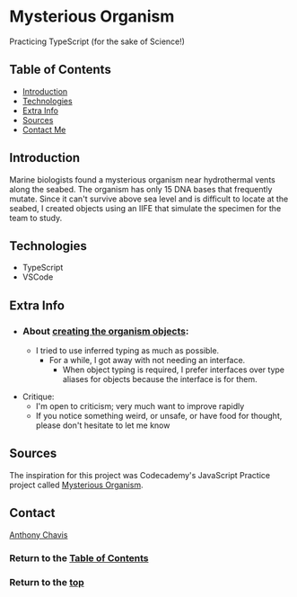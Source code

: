 # Mysterious Organism

Practicing TypeScript (for the sake of Science!)

## Table of Contents

-   [Introduction](#introduction)
-   [Technologies](#technologies)
-   [Extra Info](#extra-info)
-   [Sources](#sources)
-   [Contact Me](#contact)
    <!-- - [Launch](#launch) -->
    <!-- - [Design System](#design-system) -->
    <!-- - [Flowchart](#flowchart) -->
    <!-- - [Architectrure](#architecture) -->

## Introduction

Marine biologists found a mysterious organism near hydrothermal vents along the seabed. The organism has only 15 DNA bases that frequently mutate. Since it can't survive above sea level and is difficult to locate at the seabed, I created objects using an IIFE that simulate the specimen for the team to study.

## Technologies

-   TypeScript
-   VSCode

<!-- ## Launch

[Live site][live-site] -->

<!-- ## Design System

Cheat Sheet's [design system][design-system] -->

<!-- ## Flowchart

 ![Flowchart][flowchart] -->

<!-- ## Architecture

 ![Architecture][architecture] -->

## Extra Info

-   ### About [creating the organism objects][main-program-file]:
    -   I tried to use inferred typing as much as possible.
        -   For a while, I got away with not needing an interface.
            -   When object typing is required, I prefer interfaces over type aliases for objects because the interface is for them.
                <!-- -   Challenged myself to -->
                <!-- -   It is simplified to a function that will -->
                <!-- -   _could've _ -->

<!-- Thinking using a class for the pAequorFactory would be the best in this situation b/c repeatedly making new instances of the object. That poses an extra challenge for me b/c I'm not so familiar with using TS on Classes. -->

<!-- Also thinking the survivingOrganisms object needs a method (can't remember at the moment which fxn it needs) -->

<!--
A lot is different from Codecademy's practice project.

- About the README:
  -

  -  -->

-   Critique:
    -   I'm open to criticism; very much want to improve rapidly
    -   If you notice something weird, or unsafe, or have food for thought, please don't hesitate to let me know

## Sources

The inspiration for this project was Codecademy's JavaScript Practice project called [Mysterious Organism][lesson-site].

## Contact

[Anthony Chavis][email]

### Return to the [Table of Contents](#table-of-contents)

### Return to the [top](#)

<!-- [live-site]: -->
<!-- [design-system]:  -->
<!-- [flowchart]:  -->
<!-- [architecture]:  -->
<!-- [example-site]:  -->

[main-program-file]: https://github.com/anthonychavis/mysteriousorganism/blob/main/mysterious-organism.ts
[lesson-site]: https://www.codecademy.com/projects/practice/mysterious-organism
[email]: gitanthony@yahoo.com
